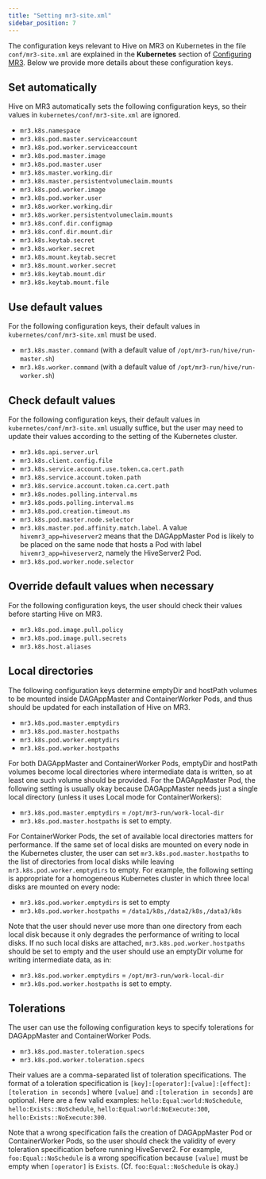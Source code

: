 ```yaml
---
title: "Setting mr3-site.xml"
sidebar_position: 7
---
```


The configuration keys relevant to Hive on MR3 on Kubernetes
in the file `conf/mr3-site.xml`
are explained in the **Kubernetes** section of [Configuring MR3](../configure/configure-mr3#kubernetes).
Below we provide more details about these configuration keys.

## Set automatically

Hive on MR3 automatically sets the following configuration keys,
so their values in `kubernetes/conf/mr3-site.xml` are ignored.

* `mr3.k8s.namespace`
* `mr3.k8s.pod.master.serviceaccount`
* `mr3.k8s.pod.worker.serviceaccount`
* `mr3.k8s.pod.master.image`
* `mr3.k8s.pod.master.user`
* `mr3.k8s.master.working.dir`
* `mr3.k8s.master.persistentvolumeclaim.mounts`
* `mr3.k8s.pod.worker.image`
* `mr3.k8s.pod.worker.user`
* `mr3.k8s.worker.working.dir`
* `mr3.k8s.worker.persistentvolumeclaim.mounts`
* `mr3.k8s.conf.dir.configmap`
* `mr3.k8s.conf.dir.mount.dir`
* `mr3.k8s.keytab.secret`
* `mr3.k8s.worker.secret`
* `mr3.k8s.mount.keytab.secret`
* `mr3.k8s.mount.worker.secret`
* `mr3.k8s.keytab.mount.dir`
* `mr3.k8s.keytab.mount.file`

## Use default values

For the following configuration keys, their default values in `kubernetes/conf/mr3-site.xml` must be used.

* `mr3.k8s.master.command` (with a default value of `/opt/mr3-run/hive/run-master.sh`)
* `mr3.k8s.worker.command` (with a default value of `/opt/mr3-run/hive/run-worker.sh`)

## Check default values

For the following configuration keys, their default values in `kubernetes/conf/mr3-site.xml` usually suffice,
but the user may need to update their values according to the setting of the Kubernetes cluster.

* `mr3.k8s.api.server.url`
* `mr3.k8s.client.config.file`
* `mr3.k8s.service.account.use.token.ca.cert.path`
* `mr3.k8s.service.account.token.path`
* `mr3.k8s.service.account.token.ca.cert.path`
* `mr3.k8s.nodes.polling.interval.ms`
* `mr3.k8s.pods.polling.interval.ms`
* `mr3.k8s.pod.creation.timeout.ms`
* `mr3.k8s.pod.master.node.selector`
* `mr3.k8s.master.pod.affinity.match.label`. A value `hivemr3_app=hiveserver2` means that the DAGAppMaster Pod is likely to be placed on the same node that hosts a Pod with label `hivemr3_app=hiveserver2`, namely the HiveServer2 Pod. 
* `mr3.k8s.pod.worker.node.selector`

## Override default values when necessary

For the following configuration keys, the user should check their values before starting Hive on MR3.

* `mr3.k8s.pod.image.pull.policy`
* `mr3.k8s.pod.image.pull.secrets`
* `mr3.k8s.host.aliases`

## Local directories

The following configuration keys determine emptyDir and hostPath volumes to be mounted inside DAGAppMaster and ContainerWorker Pods, and thus should be updated for each installation of Hive on MR3.

* `mr3.k8s.pod.master.emptydirs`
* `mr3.k8s.pod.master.hostpaths`
* `mr3.k8s.pod.worker.emptydirs`
* `mr3.k8s.pod.worker.hostpaths`

For both DAGAppMaster and ContainerWorker Pods, emptyDir and hostPath volumes become local directories where intermediate data is written, so at least one such volume should be provided.
For the DAGAppMaster Pod, the following setting is usually okay because DAGAppMaster needs just a single local directory (unless it uses Local mode for ContainerWorkers):

* `mr3.k8s.pod.master.emptydirs` = `/opt/mr3-run/work-local-dir`
* `mr3.k8s.pod.master.hostpaths` is set to empty.

For ContainerWorker Pods, the set of available local directories matters for performance.
If the same set of local disks are mounted on every node in the Kubernetes cluster,
the user can set `mr3.k8s.pod.master.hostpaths` to the list of directories from local disks while leaving `mr3.k8s.pod.worker.emptydirs` to empty.
For example, the following setting is appropriate for a homogeneous Kubernetes cluster in which three local disks are mounted on every node:

* `mr3.k8s.pod.worker.emptydirs` is set to empty
* `mr3.k8s.pod.worker.hostpaths` = `/data1/k8s,/data2/k8s,/data3/k8s`

Note that the user should never use more than one directory from each local disk because it only degrades the performance of writing to local disks.
If no such local disks are attached, `mr3.k8s.pod.worker.hostpaths` should be set to empty and the user should use an emptyDir volume for writing intermediate data, as in:

* `mr3.k8s.pod.worker.emptydirs` = `/opt/mr3-run/work-local-dir`
* `mr3.k8s.pod.worker.hostpaths` is set to empty.

## Tolerations

The user can use the following configuration keys to specify tolerations for DAGAppMaster and ContainerWorker Pods.

* `mr3.k8s.pod.master.toleration.specs`
* `mr3.k8s.pod.worker.toleration.specs`

Their values are a comma-separated list of toleration specifications.
The format of a toleration specification is `[key]:[operator]:[value]:[effect]:[toleration in seconds]`
where `[value]` and `:[toleration in seconds]` are optional.
Here are a few valid examples:
`hello:Equal:world:NoSchedule`, 
`hello:Exists::NoSchedule`,
`hello:Equal:world:NoExecute:300`,
`hello:Exists::NoExecute:300`.

Note that a wrong specification fails the creation of DAGAppMaster Pod or ContainerWorker Pods,
so the user should check the validity of every toleration specification before running HiveServer2.
For example, `foo:Equal::NoSchedule` is a wrong specification
because `[value]` must be empty when `[operator]` is `Exists`.
(Cf. `foo:Equal::NoSchedule` is okay.)

